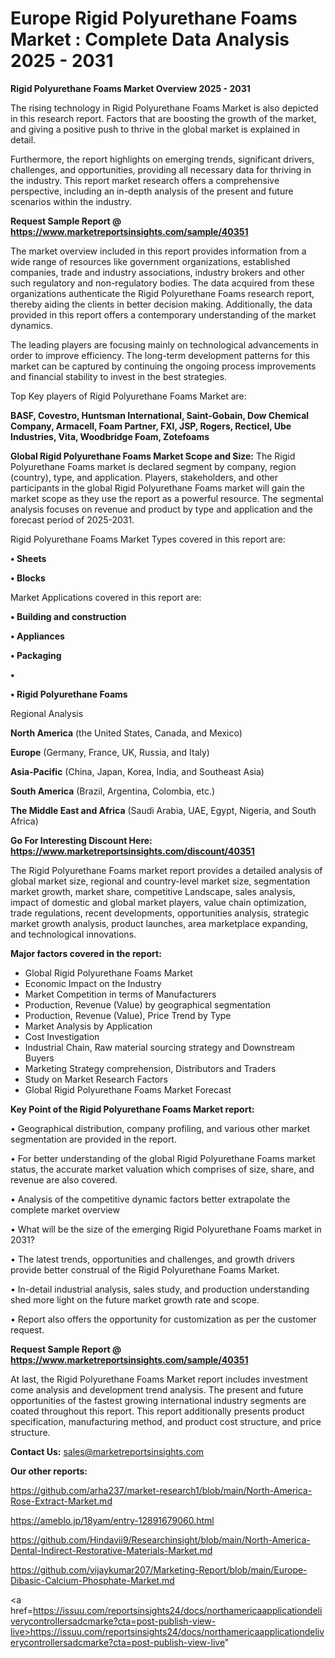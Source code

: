 # Europe Rigid Polyurethane Foams Market : Complete Data Analysis 2025 - 2031

<Strong> Rigid Polyurethane Foams Market Overview 2025 - 2031</strong>

The rising technology in Rigid Polyurethane Foams Market is also depicted in this research report. Factors that are boosting the growth of the market, and giving a positive push to thrive in the global market is explained in detail.

Furthermore, the report highlights on emerging trends, significant drivers, challenges, and opportunities, providing all necessary data for thriving in the industry. This report market research offers a comprehensive perspective, including an in-depth analysis of the present and future scenarios within the industry.

<strong>Request Sample Report @ <a href=https://www.marketreportsinsights.com/sample/40351>https://www.marketreportsinsights.com/sample/40351</a></strong>

The market overview included in this report provides information from a wide range of resources like government organizations, established companies, trade and industry associations, industry brokers and other such regulatory and non-regulatory bodies. The data acquired from these organizations authenticate the Rigid Polyurethane Foams research report, thereby aiding the clients in better decision making. Additionally, the data provided in this report offers a contemporary understanding of the market dynamics.

The leading players are focusing mainly on technological advancements in order to improve efficiency. The long-term development patterns for this market can be captured by continuing the ongoing process improvements and financial stability to invest in the best strategies.

Top Key players of Rigid Polyurethane Foams Market are:

<strong>BASF, Covestro, Huntsman International, Saint-Gobain, Dow Chemical Company, Armacell, Foam Partner, FXI, JSP, Rogers, Recticel, Ube Industries, Vita, Woodbridge Foam, Zotefoams</strong>

<strong><b>Global Rigid Polyurethane Foams Market Scope and Size:</b></strong>
The Rigid Polyurethane Foams market is declared segment by company, region (country), type, and application. Players, stakeholders, and other participants in the global Rigid Polyurethane Foams market will gain the market scope as they use the report as a powerful resource. The segmental analysis focuses on revenue and product by type and application and the forecast period of 2025-2031.

Rigid Polyurethane Foams Market Types covered in this report are:

<strong>•  Sheets

•  Blocks</strong>

Market Applications covered in this report are:

<strong>•  Building and construction

•  Appliances

•  Packaging

•  

•  Rigid Polyurethane Foams</strong> 

Regional Analysis

<strong>North America</strong> (the United States, Canada, and Mexico)

<strong>Europe</strong> (Germany, France, UK, Russia, and Italy)

<strong>Asia-Pacific</strong> (China, Japan, Korea, India, and Southeast Asia)

<strong>South America</strong> (Brazil, Argentina, Colombia, etc.)

<strong>The Middle East and Africa</strong> (Saudi Arabia, UAE, Egypt, Nigeria, and South Africa)

<strong>Go For Interesting Discount Here: <a href=https://www.marketreportsinsights.com/discount/40351>https://www.marketreportsinsights.com/discount/40351</a></strong>

The Rigid Polyurethane Foams market report provides a detailed analysis of global market size, regional and country-level market size, segmentation market growth, market share, competitive Landscape, sales analysis, impact of domestic and global market players, value chain optimization, trade regulations, recent developments, opportunities analysis, strategic market growth analysis, product launches, area marketplace expanding, and technological innovations.

<strong><b>Major factors covered in the report:</b></strong>
<ul>
  <li>Global Rigid Polyurethane Foams Market </li>
  <li>Economic Impact on the Industry</li>
  <li>Market Competition in terms of Manufacturers</li>
  <li>Production, Revenue (Value) by geographical segmentation</li>
  <li>Production, Revenue (Value), Price Trend by Type</li>
  <li>Market Analysis by Application</li>
  <li>Cost Investigation</li>
  <li>Industrial Chain, Raw material sourcing strategy and Downstream Buyers</li>
  <li>Marketing Strategy comprehension, Distributors and Traders</li>
  <li>Study on Market Research Factors</li>
  <li>Global Rigid Polyurethane Foams Market Forecast</li>
</ul>

<strong><b>Key Point of the Rigid Polyurethane Foams Market report:</b></strong>

• Geographical distribution, company profiling, and various other market segmentation are provided in the report.

• For better understanding of the global Rigid Polyurethane Foams market status, the accurate market valuation which comprises of size, share, and revenue are also covered.

• Analysis of the competitive dynamic factors better extrapolate the complete market overview

• What will be the size of the emerging Rigid Polyurethane Foams market in 2031?

• The latest trends, opportunities and challenges, and growth drivers provide better construal of the Rigid Polyurethane Foams Market.

• In-detail industrial analysis, sales study, and production understanding shed more light on the future market growth rate and scope.

• Report also offers the opportunity for customization as per the customer request.

<strong>Request Sample Report @ <a href=https://www.marketreportsinsights.com/sample/40351>https://www.marketreportsinsights.com/sample/40351</a></strong>

At last, the Rigid Polyurethane Foams Market report includes investment come analysis and development trend analysis. The present and future opportunities of the fastest growing international industry segments are coated throughout this report. This report additionally presents product specification, manufacturing method, and product cost structure, and price structure.

<strong>Contact Us:</strong>
sales@marketreportsinsights.com

<strong>Our other reports:</strong>

<a href=https://github.com/arha237/market-research1/blob/main/North-America-Rose-Extract-Market.md>https://github.com/arha237/market-research1/blob/main/North-America-Rose-Extract-Market.md</a>

<a href=https://ameblo.jp/18yam/entry-12891679060.html>https://ameblo.jp/18yam/entry-12891679060.html</a>

<a href=https://github.com/Hindavii9/Researchinsight/blob/main/North-America-Dental-Indirect-Restorative-Materials-Market.md>https://github.com/Hindavii9/Researchinsight/blob/main/North-America-Dental-Indirect-Restorative-Materials-Market.md</a>

<a href=https://github.com/vijaykumar207/Marketing-Report/blob/main/Europe-Dibasic-Calcium-Phosphate-Market.md>https://github.com/vijaykumar207/Marketing-Report/blob/main/Europe-Dibasic-Calcium-Phosphate-Market.md</a>

<a href=https://issuu.com/reportsinsights24/docs/northamericaapplicationdeliverycontrollersadcmarke?cta=post-publish-view-live>https://issuu.com/reportsinsights24/docs/northamericaapplicationdeliverycontrollersadcmarke?cta=post-publish-view-live</a>"
